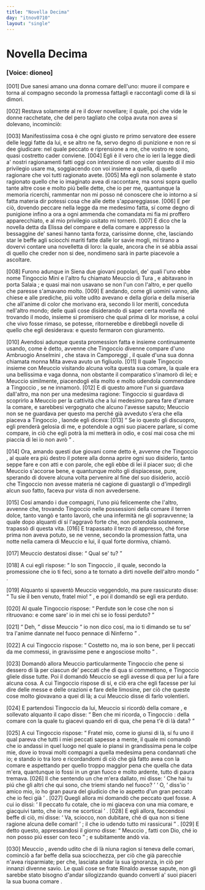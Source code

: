 ```yaml
---
title: "Novella Decima"
day: "itnov0710"
layout: "single"
---
```

<div id="nov0710" type="novella" who="dioneo">
 <h1>
  Novella Decima
 </h1>
 <argument>
  <p>
   <h3>
    [Voice: dioneo]
   </h3>
  </p>
  <p>
   <a name="p07100001">
    [001]
   </a>
   Due sanesi amano una donna comare dell'uno: muore il compare e torna al compagno secondo la promessa fattagli e raccontagli come di l&agrave; si dimori.
  </p>
 </argument>
 <div3 type="commentary" who="author">
  <p>
   <a name="p07100002">
    [002]
   </a>
   Restava solamente al
   <name persref="dioneo" type="person">
    re
   </name>
   il dover novellare; il quale, poi che vide le donne racchetate, che del pero tagliato che colpa avuta non avea si dolevano, incominci&ograve;:
  </p>
 </div3>
 <div3 type="commentary" who="dioneo">
  <p>
   <a name="p07100003">
    [003]
   </a>
   Manifestissima cosa &egrave; che ogni giusto re primo servatore dee essere delle leggi fatte da lui, e se altro ne fa, servo degno di punizione e non re si dee giudicare: nel quale peccato e riprensione a me, che vostro re sono, quasi costretto cader conviene.
   <a name="p07100004">
    [004]
   </a>
   Egli &egrave; il vero che io ieri la legge diedi a' nostri ragionamenti fatti oggi con intenzione di non voler questo d&iacute; il mio privilegio usare ma, soggiacendo con voi insieme a quella, di quello ragionare che voi tutti ragionato avete.
   <a name="p07100005">
    [005]
   </a>
   Ma egli non solamente &egrave; stato ragionato quello che io imaginato avea di raccontare, ma sonsi sopra quello tante altre cose e molto pi&uacute; belle dette, che io per me, quantunque la memoria ricerchi, rammentar non mi posso n&eacute; conoscere che io intorno a s&iacute; fatta materia dir potessi cosa che alle dette s'appareggiasse.
   <a name="p07100006">
    [006]
   </a>
   E per ci&ograve;, dovendo peccare nella legge da me medesimo fatta, s&iacute; come degno di punigione infino a ora a ogni ammenda che comandata mi fia mi proffero apparecchiato, e al mio privilegio usitato mi torner&ograve;.
   <a name="p07100007">
    [007]
   </a>
   E dico che la novella detta da
   <name persref="elissa" type="person">
    Elissa
   </name>
   del compare e della comare e appresso la bessaggine de' sanesi hanno tanta forza, carissime donne, che, lasciando star le beffe agli sciocchi mariti fatte dalle lor savie mogli, mi tirano a dovervi contare una novelletta di loro: la quale, ancora che in s&eacute; abbia assai di quello che creder non si dee, nondimeno sar&agrave; in parte piacevole a ascoltare.
  </p>
 </div3>
 <p>
  <a name="p07100008">
   [008]
  </a>
  Furono adunque in
  <name placeref="siena" type="place">
   Siena
  </name>
  due giovani popolari, de' quali l'uno ebbe nome
  <name persref="tingocciomini" type="person">
   Tingoccio Mini
  </name>
  e l'altro fu chiamato
  <name persref="meucciotura" type="person">
   Meuccio di Tura
  </name>
  , e abitavano in
  <name placeref="portasalaia" type="place">
   porta Salaia
  </name>
  ; e quasi mai non usavano se non l'un con l'altro, e per quello che paresse s'amavano molto.
  <a name="p07100009">
   [009]
  </a>
  E andando, come gli uomini vanno, alle chiese e alle prediche, pi&uacute; volte udito avevano e della gloria e della miseria che all'anime di color che morivano era, secondo li lor meriti, conceduta nell'altro mondo; delle quali cose disiderando di saper certa novella n&eacute; trovando il modo, insieme si promisero che qual prima di lor morisse, a colui che vivo fosse rimaso, se potesse, ritornerebbe e direbbegli novelle di quello che egli desiderava: e questo fermaron con giuramento.
 </p>
 <p>
  <a name="p07100010">
   [010]
  </a>
  Avendosi adunque questa promession fatta e insieme continuamente usando, come &egrave; detto, avvenne che
  <name persref="tingocciomini" type="person">
   Tingoccio
  </name>
  divenne compare d'uno
  <name persref="ambruogioanselmini" type="person">
   Ambruogio Anselmini
  </name>
  , che stava in
  <name placeref="camporeggi" type="place">
   Camporeggi
  </name>
  , il quale d'una sua donna chiamata
  <name persref="mitaanselmini" type="person">
   monna Mita
  </name>
  aveva avuto un figliuolo.
  <a name="p07100011">
   [011]
  </a>
  Il quale
  <name persref="tingocciomini" type="person">
   Tingoccio
  </name>
  insieme con
  <name persref="meucciotura" type="person">
   Meuccio
  </name>
  visitando alcuna volta questa sua comare, la quale era una bellissima e vaga donna, non obstante il comparatico s'inamor&ograve; di lei; e
  <name persref="meucciotura" type="person">
   Meuccio
  </name>
  similmente, piacendogli ella molto e molto udendola commendare a
  <name persref="tingocciomini" type="person">
   Tingoccio
  </name>
  , se ne innamor&ograve;.
  <a name="p07100012">
   [012]
  </a>
  E di questo amore l'un si guardava dall'altro, ma non per una medesima ragione:
  <name persref="tingocciomini" type="person">
   Tingoccio
  </name>
  si guardava di scoprirlo a
  <name persref="meucciotura" type="person">
   Meuccio
  </name>
  per la cattivit&agrave; che a lui medesimo parea fare d'amare la comare, e sarebbesi vergognato che alcuno l'avesse saputo;
  <name persref="meucciotura" type="person">
   Meuccio
  </name>
  non se ne guardava per questo ma perch&eacute; gi&agrave; avveduto s'era che ella piaceva a
  <name persref="tingocciomini" type="person">
   Tingoccio
  </name>
  , laonde egli diceva:
  <a name="p07100013">
   [013]
  </a>
  <q direct="unspecified" who="meucciotura">
   Se io questo gli discuopro, egli prender&agrave; gelosia di me, e potendole a ogni suo piacere parlare, s&iacute; come compare, in ci&ograve; che egli potr&agrave; la mi metter&agrave; in odio, e cos&iacute; mai cosa che mi piaccia di lei io non avr&ograve;
  </q>
  .
 </p>
 <p>
  <a name="p07100014">
   [014]
  </a>
  Ora, amando questi due giovani come detto &egrave;, avvenne che
  <name persref="tingocciomini" type="person">
   Tingoccio
  </name>
  , al quale era pi&uacute; destro il potere alla
  <name persref="mitaanselmini" type="person">
   donna
  </name>
  aprire ogni suo disiderio, tanto seppe fare e con atti e con parole, che egli ebbe di lei il piacer suo; di che
  <name persref="meucciotura" type="person">
   Meuccio
  </name>
  s'accorse bene, e quantunque molto gli dispiacesse, pure, sperando di dovere alcuna volta pervenire al fine del suo disiderio, acci&ograve; che
  <name persref="tingocciomini" type="person">
   Tingoccio
  </name>
  non avesse materia n&eacute; cagione di guastargli o d'impedirgli alcun suo fatto, faceva pur vista di non avvedersene.
 </p>
 <p>
  <a name="p07100015">
   [015]
  </a>
  Cos&iacute; amando i due compagni, l'uno pi&uacute; felicemente che l'altro, avvenne che, trovando
  <name persref="tingocciomini" type="person">
   Tingoccio
  </name>
  nelle possessioni della
  <name persref="mitaanselmini" type="person">
   comare
  </name>
  il terren dolce, tanto vang&ograve; e tanto lavor&ograve;, che una infermit&agrave; ne gli sopravvenne; la quale dopo alquanti d&iacute; s&iacute; l'aggrav&ograve; forte che, non potendola sostenere, trapass&ograve; di questa vita.
  <a name="p07100016">
   [016]
  </a>
  E trapassato il terzo d&iacute; appresso, ch&eacute; forse prima non aveva potuto, se ne venne, secondo la promession fatta, una notte nella camera di
  <name persref="meucciotura" type="person">
   Meuccio
  </name>
  e lui, il qual forte dormiva, chiam&ograve;.
 </p>
 <p>
  <a name="p07100017">
   [017]
  </a>
  <name persref="meucciotura" type="person">
   Meuccio
  </name>
  destatosi disse:
  <q direct="unspecified" who="meucciotura">
   Qual se' tu?
  </q>
 </p>
 <p>
  <a name="p07100018">
   [018]
  </a>
  A cui egli rispose:
  <q direct="unspecified" who="tingocciomini">
   Io son
   <name persref="tingocciomini" type="person">
    Tingoccio
   </name>
   , il quale, secondo la promessione che io ti feci, sono a te tornato a dirti novelle dell'altro mondo
  </q>
  .
 </p>
 <p>
  <a name="p07100019">
   [019]
  </a>
  Alquanto si spavent&ograve;
  <name persref="meucciotura" type="person">
   Meuccio
  </name>
  veggendolo, ma pure rassicurato disse:
  <q direct="unspecified" who="meucciotura">
   Tu sie il ben venuto,
   <name persref="tingocciomini" type="person">
    fratel
   </name>
   mio!
  </q>
  , e poi il domand&ograve; se egli era perduto.
 </p>
 <p>
  <a name="p07100020">
   [020]
  </a>
  Al quale
  <name persref="tingocciomini" type="person">
   Tingoccio
  </name>
  rispose:
  <q direct="unspecified" who="tingocciomini">
   Perdute son le cose che non si ritruovano: e come sare' io in mei chi se io fossi perduto?
  </q>
 </p>
 <p>
  <a name="p07100021">
   [021]
  </a>
  <q direct="unspecified" who="meucciotura">
   Deh,
  </q>
  disse
  <name persref="meucciotura" type="person">
   Meuccio
  </name>
  <q direct="unspecified">
   io non dico cos&iacute;, ma io ti dimando se tu se' tra l'anime dannate nel fuoco pennace di
   <name placeref="inferno" type="place">
    Ninferno
   </name>
  </q>
  .
 </p>
 <p>
  <a name="p07100022">
   [022]
  </a>
  A cui
  <name persref="tingocciomini" type="person">
   Tingoccio
  </name>
  rispose:
  <q direct="unspecified" who="tingocciomini">
   Costetto no, ma io son bene, per li peccati da me commessi, in gravissime pene e angosciose molto
  </q>
  .
 </p>
 <p>
  <a name="p07100023">
   [023]
  </a>
  Domand&ograve; allora
  <name persref="meucciotura" type="person">
   Meuccio
  </name>
  particularmente
  <name persref="tingocciomini" type="person">
   Tingoccio
  </name>
  che pene si dessero di l&agrave; per ciascun de' peccati che di qua si commettono, e
  <name persref="tingocciomini" type="person">
   Tingoccio
  </name>
  gliele disse tutte. Poi il domand&ograve;
  <name persref="meucciotura" type="person">
   Meuccio
  </name>
  se egli avesse di qua per lui a fare alcuna cosa. A cui
  <name persref="tingocciomini" type="person">
   Tingoccio
  </name>
  rispose di s&iacute;, e ci&ograve; era che egli facesse per lui dire delle messe e delle orazioni e fare delle limosine, per ci&ograve; che queste cose molto giovavano a quei di l&agrave;; a cui
  <name persref="meucciotura" type="person">
   Meuccio
  </name>
  disse di farlo volentieri.
 </p>
 <p>
  <a name="p07100024">
   [024]
  </a>
  E partendosi
  <name persref="tingocciomini" type="person">
   Tingoccio
  </name>
  da lui,
  <name persref="meucciotura" type="person">
   Meuccio
  </name>
  si ricord&ograve; della
  <name persref="mitaanselmini" type="person">
   comare
  </name>
  , e sollevato alquanto il capo disse:
  <q direct="unspecified" who="meucciotura">
   Ben che mi ricorda, o
   <name persref="tingocciomini" type="person">
    Tingoccio
   </name>
   : della comare con la quale tu giacevi quando eri di qua, che pena t'&egrave; di l&agrave; data?
  </q>
 </p>
 <p>
  <a name="p07100025">
   [025]
  </a>
  A cui
  <name persref="tingocciomini" type="person">
   Tingoccio
  </name>
  rispose:
  <q direct="unspecified" who="tingocciomini">
   <name persref="meucciotura" type="person">
    Fratel
   </name>
   mio, come io giunsi di l&agrave;, s&iacute; fu uno il qual pareva che tutti i miei peccati sapesse a mente, il quale mi comand&ograve; che io andassi in quel luogo nel quale io piansi in grandissima pena le colpe mie, dove io trovai molti compagni a quella medesima pena condannati che io; e stando io tra loro e ricordandomi di ci&ograve; che gi&agrave; fatto avea con
   <name persref="mitaanselmini" type="person">
    la comare
   </name>
   e aspettando per quello troppo maggior pena che quella che data m'era, quantunque io fossi in un gran fuoco e molto ardente, tutto di paura tremava.
   <a name="p07100026">
    [026]
   </a>
   Il che sentendo un che m'era dallato, mi disse:
   <q direct="unspecified" who="uomo-0710">
    Che hai tu pi&uacute; che gli altri che qui sono, che triemi stando nel fuoco?
   </q>
   <q direct="unspecified" who="tingocciomini">
    O,
   </q>
   diss'io
   <q direct="unspecified">
    amico mio, io ho gran paura del giudicio che io aspetto d'un gran peccato che io feci gi&agrave;
   </q>
   .
   <a name="p07100027">
    [027]
   </a>
   Quegli allora mi domand&ograve; che peccato quel fosse. A cui io dissi:
   <q direct="unspecified" who="tingocciomini">
    Il peccato fu cotale, che io mi giaceva con una mia comare, e giacquivi tanto, che io me ne scorticai
   </q>
   .
   <a name="p07100028">
    [028]
   </a>
   E egli allora, faccendosi beffe di ci&ograve;, mi disse:
   <q direct="unspecified" who="uomo-0710">
    Va, sciocco, non dubitare, ch&eacute; di qua non si tiene ragione alcuna delle comari!
   </q>
   ; il che io udendo tutto mi rassicurai
  </q>
  .
  <a name="p07100029">
   [029]
  </a>
  E detto questo, appressandosi il giorno disse:
  <q direct="unspecified" who="tingocciomini">
   <name persref="meucciotura" type="person">
    Meuccio
   </name>
   , fatti con Dio, ch&eacute; io non posso pi&uacute; esser con teco
  </q>
  ; e subitamente and&ograve; via.
 </p>
 <p>
  <a name="p07100030">
   [030]
  </a>
  <name persref="meucciotura" type="person">
   Meuccio
  </name>
  , avendo udito che di l&agrave; niuna ragion si teneva delle comari, cominci&ograve; a far beffe della sua sciocchezza, per ci&ograve; che gi&agrave; parecchie n'avea risparmiate; per che, lasciata andar la sua ignoranza, in ci&ograve; per innanzi divenne savio. Le quali cose se
  <name persref="fraterinaldo" type="person">
   frate Rinaldo
  </name>
  avesse sapute, non gli sarebbe stato bisogno d'andar silogizzando quando convert&iacute; a' suoi piaceri la sua buona
  <name persref="agnesa" type="person">
   comare
  </name>
  .
 </p>
</div>